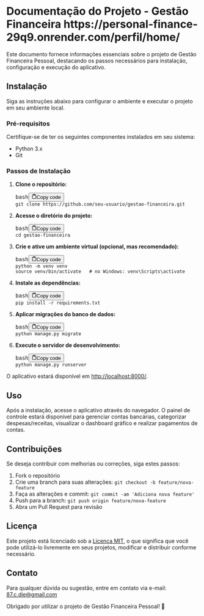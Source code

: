 <div class="markdown prose w-full break-words dark:prose-invert dark"><h1>Documentação do Projeto - Gestão Financeira
https://personal-finance-29q9.onrender.com/perfil/home/
</h1><p>Este documento fornece informações essenciais sobre o projeto de Gestão Financeira Pessoal, destacando os passos necessários para instalação, configuração e execução do aplicativo.</p><h2>Instalação</h2><p>Siga as instruções abaixo para configurar o ambiente e executar o projeto em seu ambiente local.</p><h3>Pré-requisitos</h3><p>Certifique-se de ter os seguintes componentes instalados em seu sistema:</p><ul><li>Python 3.x</li><li>Git</li></ul><h3>Passos de Instalação</h3><ol><li><p><strong>Clone o repositório:</strong></p><pre><div class="bg-black rounded-md"><div class="flex items-center relative text-gray-200 bg-gray-800 gizmo:dark:bg-token-surface-primary px-4 py-2 text-xs font-sans justify-between rounded-t-md"><span>bash</span><button class="flex ml-auto gizmo:ml-0 gap-2 items-center"><svg stroke="currentColor" fill="none" stroke-width="2" viewBox="0 0 24 24" stroke-linecap="round" stroke-linejoin="round" class="icon-sm" height="1em" width="1em" xmlns="http://www.w3.org/2000/svg"><path d="M16 4h2a2 2 0 0 1 2 2v14a2 2 0 0 1-2 2H6a2 2 0 0 1-2-2V6a2 2 0 0 1 2-2h2"></path><rect x="8" y="2" width="8" height="4" rx="1" ry="1"></rect></svg>Copy code</button></div><div class="p-4 overflow-y-auto"><code class="!whitespace-pre hljs language-bash">git <span class="hljs-built_in">clone</span> https://github.com/seu-usuario/gestao-financeira.git
</code></div></div></pre></li><li><p><strong>Acesse o diretório do projeto:</strong></p><pre><div class="bg-black rounded-md"><div class="flex items-center relative text-gray-200 bg-gray-800 gizmo:dark:bg-token-surface-primary px-4 py-2 text-xs font-sans justify-between rounded-t-md"><span>bash</span><button class="flex ml-auto gizmo:ml-0 gap-2 items-center"><svg stroke="currentColor" fill="none" stroke-width="2" viewBox="0 0 24 24" stroke-linecap="round" stroke-linejoin="round" class="icon-sm" height="1em" width="1em" xmlns="http://www.w3.org/2000/svg"><path d="M16 4h2a2 2 0 0 1 2 2v14a2 2 0 0 1-2 2H6a2 2 0 0 1-2-2V6a2 2 0 0 1 2-2h2"></path><rect x="8" y="2" width="8" height="4" rx="1" ry="1"></rect></svg>Copy code</button></div><div class="p-4 overflow-y-auto"><code class="!whitespace-pre hljs language-bash"><span class="hljs-built_in">cd</span> gestao-financeira
</code></div></div></pre></li><li><p><strong>Crie e ative um ambiente virtual (opcional, mas recomendado):</strong></p><pre><div class="bg-black rounded-md"><div class="flex items-center relative text-gray-200 bg-gray-800 gizmo:dark:bg-token-surface-primary px-4 py-2 text-xs font-sans justify-between rounded-t-md"><span>bash</span><button class="flex ml-auto gizmo:ml-0 gap-2 items-center"><svg stroke="currentColor" fill="none" stroke-width="2" viewBox="0 0 24 24" stroke-linecap="round" stroke-linejoin="round" class="icon-sm" height="1em" width="1em" xmlns="http://www.w3.org/2000/svg"><path d="M16 4h2a2 2 0 0 1 2 2v14a2 2 0 0 1-2 2H6a2 2 0 0 1-2-2V6a2 2 0 0 1 2-2h2"></path><rect x="8" y="2" width="8" height="4" rx="1" ry="1"></rect></svg>Copy code</button></div><div class="p-4 overflow-y-auto"><code class="!whitespace-pre hljs language-bash">python -m venv venv
<span class="hljs-built_in">source</span> venv/bin/activate   <span class="hljs-comment"># no Windows: venv\Scripts\activate</span>
</code></div></div></pre></li><li><p><strong>Instale as dependências:</strong></p><pre><div class="bg-black rounded-md"><div class="flex items-center relative text-gray-200 bg-gray-800 gizmo:dark:bg-token-surface-primary px-4 py-2 text-xs font-sans justify-between rounded-t-md"><span>bash</span><button class="flex ml-auto gizmo:ml-0 gap-2 items-center"><svg stroke="currentColor" fill="none" stroke-width="2" viewBox="0 0 24 24" stroke-linecap="round" stroke-linejoin="round" class="icon-sm" height="1em" width="1em" xmlns="http://www.w3.org/2000/svg"><path d="M16 4h2a2 2 0 0 1 2 2v14a2 2 0 0 1-2 2H6a2 2 0 0 1-2-2V6a2 2 0 0 1 2-2h2"></path><rect x="8" y="2" width="8" height="4" rx="1" ry="1"></rect></svg>Copy code</button></div><div class="p-4 overflow-y-auto"><code class="!whitespace-pre hljs language-bash">pip install -r requirements.txt
</code></div></div></pre></li><li><p><strong>Aplicar migrações do banco de dados:</strong></p><pre><div class="bg-black rounded-md"><div class="flex items-center relative text-gray-200 bg-gray-800 gizmo:dark:bg-token-surface-primary px-4 py-2 text-xs font-sans justify-between rounded-t-md"><span>bash</span><button class="flex ml-auto gizmo:ml-0 gap-2 items-center"><svg stroke="currentColor" fill="none" stroke-width="2" viewBox="0 0 24 24" stroke-linecap="round" stroke-linejoin="round" class="icon-sm" height="1em" width="1em" xmlns="http://www.w3.org/2000/svg"><path d="M16 4h2a2 2 0 0 1 2 2v14a2 2 0 0 1-2 2H6a2 2 0 0 1-2-2V6a2 2 0 0 1 2-2h2"></path><rect x="8" y="2" width="8" height="4" rx="1" ry="1"></rect></svg>Copy code</button></div><div class="p-4 overflow-y-auto"><code class="!whitespace-pre hljs language-bash">python manage.py migrate
</code></div></div></pre></li><li><p><strong>Execute o servidor de desenvolvimento:</strong></p><pre><div class="bg-black rounded-md"><div class="flex items-center relative text-gray-200 bg-gray-800 gizmo:dark:bg-token-surface-primary px-4 py-2 text-xs font-sans justify-between rounded-t-md"><span>bash</span><button class="flex ml-auto gizmo:ml-0 gap-2 items-center"><svg stroke="currentColor" fill="none" stroke-width="2" viewBox="0 0 24 24" stroke-linecap="round" stroke-linejoin="round" class="icon-sm" height="1em" width="1em" xmlns="http://www.w3.org/2000/svg"><path d="M16 4h2a2 2 0 0 1 2 2v14a2 2 0 0 1-2 2H6a2 2 0 0 1-2-2V6a2 2 0 0 1 2-2h2"></path><rect x="8" y="2" width="8" height="4" rx="1" ry="1"></rect></svg>Copy code</button></div><div class="p-4 overflow-y-auto"><code class="!whitespace-pre hljs language-bash">python manage.py runserver
</code></div></div></pre></li></ol><p>O aplicativo estará disponível em <a href="http://localhost:8000/" target="_new">http://localhost:8000/</a>.</p><h2>Uso</h2><p>Após a instalação, acesse o aplicativo através do navegador. O painel de controle estará disponível para gerenciar contas bancárias, categorizar despesas/receitas, visualizar o dashboard gráfico e realizar pagamentos de contas.</p><h2>Contribuições</h2><p>Se deseja contribuir com melhorias ou correções, siga estes passos:</p><ol><li>Fork o repositório</li><li>Crie uma branch para suas alterações: <code>git checkout -b feature/nova-feature</code></li><li>Faça as alterações e commit: <code>git commit -am 'Adiciona nova feature'</code></li><li>Push para a branch: <code>git push origin feature/nova-feature</code></li><li>Abra um Pull Request para revisão</li></ol><h2>Licença</h2><p>Este projeto está licenciado sob a <a href="LICENSE" target="_new">Licença MIT</a>, o que significa que você pode utilizá-lo livremente em seus projetos, modificar e distribuir conforme necessário.</p><h2>Contato</h2><p>Para qualquer dúvida ou sugestão, entre em contato via e-mail: <a href="mailto:87.c.die@gmail.com" target="_new">87.c.die@gmail.com</a></p><p>Obrigado por utilizar o projeto de Gestão Financeira Pessoal! 🚀</p></div>

